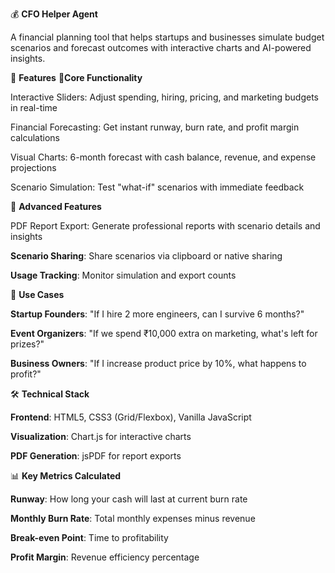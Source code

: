 💰 **CFO Helper Agent**

A financial planning tool that helps startups and businesses simulate budget scenarios and forecast outcomes with interactive charts and AI-powered insights.

🚀 **Features**
🔹**Core Functionality**

Interactive Sliders: Adjust spending, hiring, pricing, and marketing budgets in real-time

Financial Forecasting: Get instant runway, burn rate, and profit margin calculations

Visual Charts: 6-month forecast with cash balance, revenue, and expense projections

Scenario Simulation: Test "what-if" scenarios with immediate feedback

🔹 **Advanced Features**

PDF Report Export: Generate professional reports with scenario details and insights

**Scenario Sharing**: Share scenarios via clipboard or native sharing

**Usage Tracking**: Monitor simulation and export counts

🎯 **Use Cases**

**Startup Founders**: "If I hire 2 more engineers, can I survive 6 months?"

**Event Organizers**: "If we spend ₹10,000 extra on marketing, what's left for prizes?"

**Business Owners**: "If I increase product price by 10%, what happens to profit?"

🛠 **Technical Stack**

**Frontend**: HTML5, CSS3 (Grid/Flexbox), Vanilla JavaScript

**Visualization**: Chart.js for interactive charts

**PDF Generation**: jsPDF for report exports

📊 **Key Metrics Calculated**

**Runway**: How long your cash will last at current burn rate

**Monthly Burn Rate**: Total monthly expenses minus revenue

**Break-even Point**: Time to profitability

**Profit Margin**: Revenue efficiency percentage
